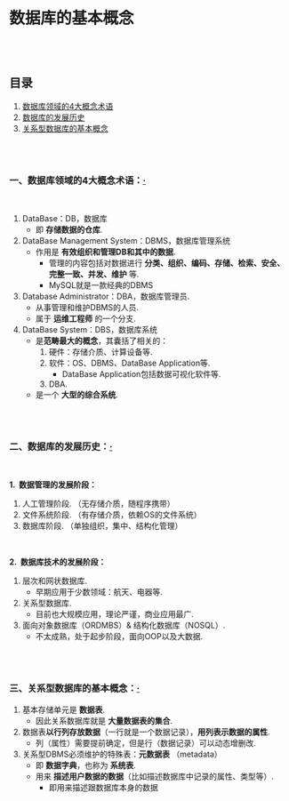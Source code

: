 # 数据库的基本概念

<br><br>

## 目录

1. [数据库领域的4大概念术语]()
2. [数据库的发展历史]()
3. [关系型数据库的基本概念]()

<br><br>

### 一、数据库领域的4大概念术语：[·](#目录)

<br>

1. DataBase：DB，数据库
   - 即 **存储数据的仓库**.
2. DataBase Management System：DBMS，数据库管理系统
   - 作用是 **有效组织和管理DB和其中的数据**.
      - 管理的内容包括对数据进行 **分类、组织、编码、存储、检索、安全、完整一致、并发、维护** 等.
      - MySQL就是一款经典的DBMS
3. Database Administrator：DBA，数据库管理员.
   - 从事管理和维护DBMS的人员.
   - 属于 **运维工程师** 的一个分支.
4. DataBase System：DBS，数据库系统
   - 是**范畴最大的概念**，其囊括了相关的：
      1. 硬件：存储介质、计算设备等.
      2. 软件：OS、DBMS、DataBase Application等.
         - DataBase Application包括数据可视化软件等.
      3. DBA.
   - 是一个 **大型的综合系统**.

<br><br>

### 二、数据库的发展历史：[·](#目录)

<br>

**1.&nbsp; 数据管理的发展阶段：**

1. 人工管理阶段. （无存储介质，随程序携带）
2. 文件系统阶段. （有存储介质，依赖OS的文件系统）
3. 数据库阶段.  （单独组织，集中、结构化管理）

<br>

**2.&nbsp; 数据库技术的发展阶段：**

1. 层次和网状数据库.
   - 早期应用于少数领域：航天、电器等.
2. 关系型数据库.
   - 目前也大规模应用，理论严谨，商业应用最广.
3. 面向对象数据库（ORDMBS）& 结构化数据库（NOSQL）.
   - 不太成熟，处于起步阶段，面向OOP以及大数据.

<br><br>

### 三、关系型数据库的基本概念：[·](#目录)

1. 基本存储单元是 **数据表**.
   - 因此关系数据库就是 **大量数据表的集合**.
2. 数据表**以行列存放数据**（一行就是一个数据记录），**用列表示数据的属性**.
   - 列（属性）需要提前确定，但是行（数据记录）可以动态增删改.
3. 关系型DBMS必须维护的特殊表：**元数据表** （metadata）
   - 即 **数据字典**，也称为 **系统表**.
   - 用来 **描述用户数据的数据**（比如描述数据库中记录的属性、类型等）.
      - 即用来描述跟数据库本身的数据
